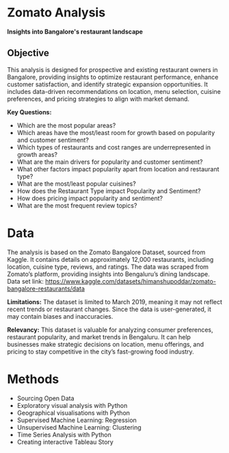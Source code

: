 # Zomato Analysis
**Insights into Bangalore's restaurant landscape**

## Objective
This analysis is designed for prospective and existing restaurant owners in Bangalore, providing insights to optimize restaurant performance, enhance customer satisfaction, and identify strategic expansion opportunities. It includes data-driven recommendations on location, menu selection, cuisine preferences, and pricing strategies to align with market demand.

**Key Questions:**
- Which are the most popular areas?
- Which areas have the most/least room for growth based on popularity and customer sentiment?
- Which types of restaurants and cost ranges are underrepresented in growth areas?
- What are the main drivers for popularity and customer sentiment?
- What other factors impact popularity apart from location and restaurant type?
- What are the most/least popular cuisines?
- How does the Restaurant Type impact Popularity and Sentiment?
- How does pricing impact popularity and sentiment?
- What are the most frequent review topics?

# Data
The analysis is based on the Zomato Bangalore Dataset, sourced from Kaggle. It contains details on approximately 12,000 restaurants, including location, cuisine type, reviews, and ratings. The data was scraped from Zomato’s platform, providing insights into Bengaluru’s dining landscape.
Data set link: https://www.kaggle.com/datasets/himanshupoddar/zomato-bangalore-restaurants/data

**Limitations:**
The dataset is limited to March 2019, meaning it may not reflect recent trends or restaurant changes.
Since the data is user-generated, it may contain biases and inaccuracies.

**Relevancy:**
This dataset is valuable for analyzing consumer preferences, restaurant popularity, and market trends in Bengaluru. It can help businesses make strategic decisions on location, menu offerings, and pricing to stay competitive in the city’s fast-growing food industry.

# Methods

- Sourcing Open Data
- Exploratory visual analysis with Python
- Geographical visualisations with Python
- Supervised Machine Learning: Regression
- Unsupervised Machine Learning: Clustering
- Time Series Analysis with Python
- Creating interactive Tableau Story
